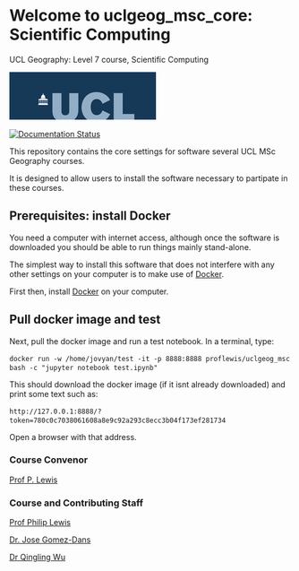 # Welcome to uclgeog_msc_core: Scientific Computing 
UCL Geography: Level 7 course, Scientific Computing

![](images/ucl_logo.png)

[![Documentation Status](https://readthedocs.org/projects/uclgeog_msc_core/badge/?version=latest)](https://uclgeog_msc_core.readthedocs.io/en/latest/?badge=latest)

This repository contains the core settings for software  several UCL MSc Geography courses.

It is designed to allow users to install the software necessary to partipate in these courses.


Prerequisites: install Docker
-------------

You need a computer with internet access, although once the software is downloaded you should be able to run things mainly stand-alone.

The simplest way to install this software that does not interfere with any other settings on your computer is to make use of [Docker](https://www.docker.com/products/docker-desktop).

First then, install [Docker](https://www.docker.com/products/docker-desktop) on your computer.

Pull docker image and test
-----------------

Next, pull the docker image and run a test notebook. In a terminal, type:

	docker run -w /home/jovyan/test -it -p 8888:8888 proflewis/uclgeog_msc bash -c "jupyter notebook test.ipynb"

This should download the docker image (if it isnt already downloaded) and print some text such as:

	http://127.0.0.1:8888/?token=780c0c7038061608a8e9c92a293c8ecc3b04f173ef281734

Open a browser with that address.

### Course Convenor

[Prof P. Lewis](http://www.geog.ucl.ac.uk/~plewis)

### Course and Contributing Staff

[Prof Philip Lewis](http://www.geog.ucl.ac.uk/~plewis)  

[Dr. Jose Gomez-Dans](http://www.geog.ucl.ac.uk/about-the-department/people/research-staff/research-staff/jose-gomez-dans/)

[Dr Qingling Wu](http://www.geog.ucl.ac.uk/about-the-department/people/research-staff/research-staff/qingling-wu/)
